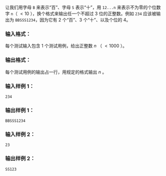 <!-- Title
换个格式输出整数 (15)
-->
让我们用字母 `B` 来表示“百”、字母 `S` 表示“十”，用 `12...n` 来表示不为零的个位数字 `n`（ $<10$
），换个格式来输出任一个不超过 3 位的正整数。例如 `234` 应该被输出为 `BBSSS1234`，因为它有 2 个“百”、3 个“十”、以及个位的
4。

### 输入格式：

每个测试输入包含 1 个测试用例，给出正整数 $n$ （ $<1000$ ）。

### 输出格式：

每个测试用例的输出占一行，用规定的格式输出 $n$ 。

### 输入样例 1：

    
    
    234
    

### 输出样例 1：

    
    
    BBSSS1234
    

### 输入样例 2：

    
    
    23
    

### 输出样例 2：

    
    
    SS123
    

